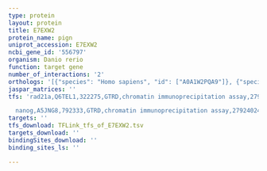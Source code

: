 ```yaml
---
type: protein
layout: protein
title: E7EXW2
protein_name: pign
uniprot_accession: E7EXW2
ncbi_gene_id: '556797'
organism: Danio rerio
function: target gene
number_of_interactions: '2'
orthologs: '[{"species": "Homo sapiens", "id": ["A0A1W2PQA9"]}, {"species": "Mus musculus", "id": ["<a href=\"/protein/g3x9f1\">G3X9F1</a>"]}, {"species": "Rattus norvegicus", "id": ["<a href=\"/protein/e9pta5\">E9PTA5</a>"]}, {"species": "Caenorhabditis elegans", "id": ["<a href=\"/protein/g4snp0\">G4SNP0</a>"]}, {"species": "Saccharomyces cerevisiae", "id": ["<a href=\"/protein/p36051\">P36051</a>"]}]'
jaspar_matrices: ''
tfs: 'rad21a,Q6TEL1,322275,GTRD,chromatin immunoprecipitation assay,27924024%5Buid%5D,No

  nanog,A5JNG8,792333,GTRD,chromatin immunoprecipitation assay,27924024%5Buid%5D,No'
targets: ''
tfs_download: TFLink_tfs_of_E7EXW2.tsv
targets_download: ''
bindingSites_download: ''
binding_sites_ls: ''

---
```

